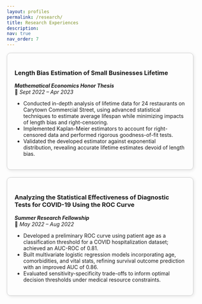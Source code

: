 ```yaml
---
layout: profiles
permalink: /research/
title: Research Experiences
description:
nav: true
nav_order: 7
---
```


<div style="border: 1px solid #ccc; border-radius: 10px; padding: 20px; margin-bottom: 20px; box-shadow: 2px 2px 8px rgba(0,0,0,0.1);">

### **Length Bias Estimation of Small Businesses Lifetime**  
**_Mathematical Economics Honor Thesis_**  
📅 *Sept 2022 – Apr 2023*  

- Conducted in-depth analysis of lifetime data for 24 restaurants on Carytown Commercial Street, using advanced statistical techniques to estimate average lifespan while minimizing impacts of length bias and right-censoring.  
- Implemented Kaplan-Meier estimators to account for right-censored data and performed rigorous goodness-of-fit tests.  
- Validated the developed estimator against exponential distribution, revealing accurate lifetime estimates devoid of length bias.

</div>

<div style="border: 1px solid #ccc; border-radius: 10px; padding: 20px; margin-bottom: 20px; box-shadow: 2px 2px 8px rgba(0,0,0,0.1);">

### **Analyzing the Statistical Effectiveness of Diagnostic Tests for COVID-19 Using the ROC Curve**  
**_Summer Research Fellowship_**  
📅 *May 2022 – Aug 2022*  

- Developed a preliminary ROC curve using patient age as a classification threshold for a COVID hospitalization dataset; achieved an AUC-ROC of 0.81.  
- Built multivariate logistic regression models incorporating age, comorbidities, and vital stats, refining survival outcome prediction with an improved AUC of 0.86.  
- Evaluated sensitivity-specificity trade-offs to inform optimal decision thresholds under medical resource constraints.

</div>
